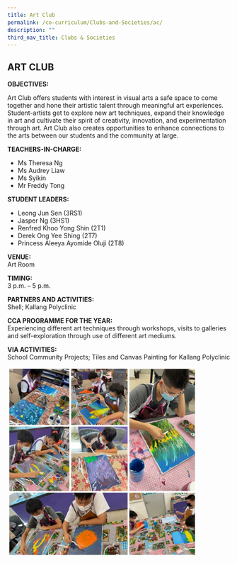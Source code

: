 ```yaml
---
title: Art Club
permalink: /co-curriculum/Clubs-and-Societies/ac/
description: ""
third_nav_title: Clubs & Societies
---
```

## ART CLUB 

**OBJECTIVES:**

Art Club offers students with interest in visual arts a safe space to come together and hone their artistic talent through meaningful art experiences. Student-artists get to explore new art techniques, expand their knowledge in art and cultivate their spirit of creativity, innovation, and experimentation through art. Art Club also creates opportunities to enhance connections to the arts between our students and the community at large.

**TEACHERS-IN-CHARGE:**

*   Ms Theresa Ng
*   Ms Audrey Liaw
*   Ms Syikin
*   Mr Freddy Tong

**STUDENT LEADERS:**

*   Leong Jun Sen (3RS1)
*   Jasper Ng (3HS1)
*   Renfred Khoo Yong Shin (2T1)
*   Derek Ong Yee Shing (2T7)
*   Princess Aleeya Ayomide Oluji (2T8)

**VENUE:**<br>
Art Room

**TIMING:**<br>
3 p.m. – 5 p.m.

**PARTNERS AND ACTIVITIES:**<br>
Shell; Kallang Polyclinic

**CCA PROGRAMME FOR THE YEAR:**<br>
Experiencing different art techniques through workshops, visits to galleries and self-exploration through use of different art mediums.

**VIA ACTIVITIES:**<br>
School Community Projects; Tiles and Canvas Painting for Kallang Polyclinic

<img src="/images/ac1.jpg" style="width:85%">